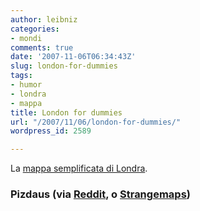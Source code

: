 ```yaml
---
author: leibniz
categories:
- mondi
comments: true
date: '2007-11-06T06:34:43Z'
slug: london-for-dummies
tags:
- humor
- londra
- mappa
title: London for dummies
url: "/2007/11/06/london-for-dummies/"
wordpress_id: 2589

---
```

La [mappa semplificata di Londra](http://www.pizdaus.com/pics/lhVRq4A6JW4Y.jpg).

### Pizdaus (via [Reddit](http://reddit.com/), o [Strangemaps](http://strangemaps.wordpress.com/2007/11/03/199-a-simplified-map-of-london/))
